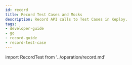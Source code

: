 ```yaml
---
id: record
title: Record Test Cases and Mocks
description: Record API calls to Test Cases in Keploy.
tags:
- developer-guide
- go
- record-guide
- record-test-case
---
```



import RecordTest from '../operation/record.md'

<RecordTest/>
